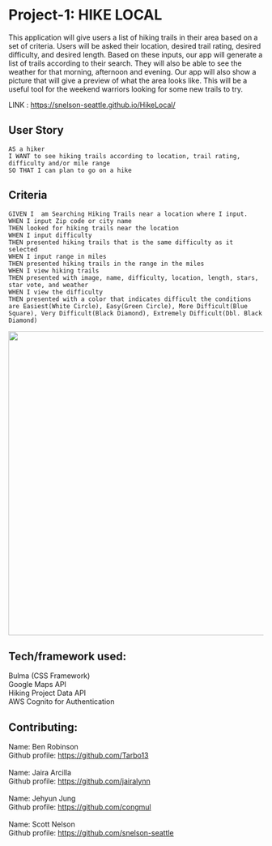 # Project-1: HIKE LOCAL

This application will give users a list of hiking trails in their area based on a set of criteria.  Users will be asked their location, desired trail rating, desired difficulty, and desired length.  Based on these inputs, our app will generate a list of trails according to their search.  They will also be able to see the weather for that morning, afternoon and evening.  Our app will also show a picture that will give a preview of what the area looks like.  This will be a useful tool for the weekend warriors looking for some new trails to try.

LINK : https://snelson-seattle.github.io/HikeLocal/

## User Story

```
AS a hiker
I WANT to see hiking trails according to location, trail rating, difficulty and/or mile range
SO THAT I can plan to go on a hike
```

## Criteria

```
GIVEN I  am Searching Hiking Trails near a location where I input.
WHEN I input Zip code or city name
THEN looked for hiking trails near the location
WHEN I input difficulty
THEN presented hiking trails that is the same difficulty as it selected
WHEN I input range in miles
THEN presented hiking trails in the range in the miles
WHEN I view hiking trails
THEN presented with image, name, difficulty, location, length, stars, star vote, and weather
WHEN I view the difficulty
THEN presented with a color that indicates difficult the conditions are Easiest(White Circle), Easy(Green Circle), More Difficult(Blue Square), Very Difficult(Black Diamond), Extremely Difficult(Dbl. Black Diamond)
```

<img src = "./public/assets/img/Hike_Local.gif" width="600" />

## Tech/framework used: 

Bulma (CSS Framework)</br>
Google Maps API</br>
Hiking Project Data API</br>
AWS Cognito for Authentication

## Contributing:
Name: Ben Robinson</br>
Github profile: https://github.com/Tarbo13</br></br>
Name: Jaira Arcilla</br>
Github profile: https://github.com/jairalynn</br></br>
Name: Jehyun Jung</br>
Github profile: https://github.com/congmul</br></br>
Name: Scott Nelson</br>
Github profile: https://github.com/snelson-seattle</br>
